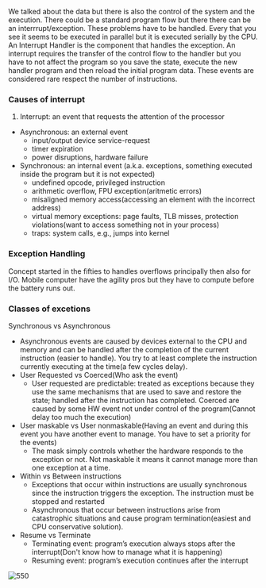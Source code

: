 We talked about the data but there is also the control of the system and the execution. There could be a standard program flow but there there can be an interrrupt/exception. These problems have to be handled. Every that you see it seems to be executed in parallel but it is executed serially by the CPU. An Interrupt Handler is the component that handles the exception. An interrupt requires the transfer of the control flow to the handler but you have to not affect the program so you save the state, execute the new handler program and then reload the initial program data. These events are considered rare respect the number of instructions.
### Causes of interrupt
1. Interrupt: an event that requests the attention of the processor
- Asynchronous: an external event
	- input/output device service-request
	- timer expiration
	- power disruptions, hardware failure
- Synchronous: an internal event (a.k.a. exceptions, something executed inside the program but it is not expected)
	- undefined opcode, privileged instruction
	- arithmetic overflow, FPU exception(aritmetic errors)
	- misaligned memory access(accessing an element with the incorrect address)
	- virtual memory exceptions: page faults, TLB misses, protection violations(want to access something not in your process)
	- traps: system calls, e.g., jumps into kernel
### Exception Handling
Concept started in the fifties to handles overflows principally then also for I/O.
Mobile computer have the agility pros but they have to compute before the battery runs out.
### Classes of excetions
Synchronous vs Asynchronous
- Asynchronous events are caused by devices external to the CPU and memory and can be handled after the completion of the current instruction (easier to handle). You try to at least complete the instruction currently executing at the time(a few cycles delay).
- User Requested vs Coerced(Who ask the event)
	- User requested are predictable: treated as exceptions because they use the same mechanisms that are used to save and restore the state; handled after the instruction has completed. Coerced are caused by some HW event not under control of the program(Cannot delay too much the execution)
- User maskable vs User nonmaskable(Having an event and during this event you have another event to manage. You have to set a priority for the events)
	- The mask simply controls whether the hardware responds to the exception or not. Not maskable it means it cannot manage more than one exception at a time.
- Within vs Between instructions
	- Exceptions that occur within instructions are usually synchronous since the instruction triggers the exception. The instruction must be stopped and restarted
	- Asynchronous that occur between instructions arise from catastrophic situations and cause program termination(easiest and CPU conservative solution).
- Resume vs Terminate
	-  Terminating event: program’s execution always stops after the interrupt(Don't know how to manage what it is happening)
	- Resuming event: program’s execution continues after the interrupt

![550](https://i.imgur.com/WQv6a2O.png)

